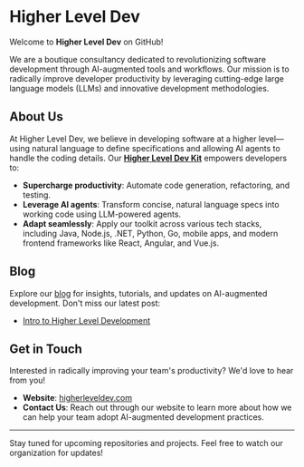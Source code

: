 # Higher Level Dev

Welcome to **Higher Level Dev** on GitHub!

We are a boutique consultancy dedicated to revolutionizing software development through AI-augmented tools and workflows. Our mission is to radically improve developer productivity by leveraging cutting-edge large language models (LLMs) and innovative development methodologies.

## About Us

At Higher Level Dev, we believe in developing software at a higher level—using natural language to define specifications and allowing AI agents to handle the coding details. Our **[Higher Level Dev Kit](https://github.com/HigherLevelDev/hldk)** empowers developers to:

- **Supercharge productivity**: Automate code generation, refactoring, and testing.
- **Leverage AI agents**: Transform concise, natural language specs into working code using LLM-powered agents.
- **Adapt seamlessly**: Apply our toolkit across various tech stacks, including Java, Node.js, .NET, Python, Go, mobile apps, and modern frontend frameworks like React, Angular, and Vue.js.

## Blog

Explore our [blog](https://higherlevel.dev) for insights, tutorials, and updates on AI-augmented development. Don't miss our latest post:

- [Intro to Higher Level Development](https://higherlevel.dev)

## Get in Touch

Interested in radically improving your team's productivity? We'd love to hear from you!

- **Website**: [higherleveldev.com](https://higherleveldev.com)
- **Contact Us**: Reach out through our website to learn more about how we can help your team adopt AI-augmented development practices.

---

Stay tuned for upcoming repositories and projects. Feel free to watch our organization for updates!
